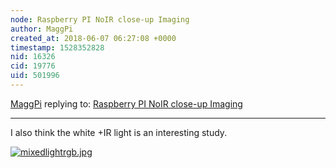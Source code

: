 ```yaml
---
node: Raspberry PI NoIR close-up Imaging 
author: MaggPi
created_at: 2018-06-07 06:27:08 +0000
timestamp: 1528352828
nid: 16326
cid: 19776
uid: 501996
---
```




[MaggPi](../profile/MaggPi) replying to: [Raspberry PI NoIR close-up Imaging ](../notes/MaggPi/05-11-2018/raspberry-pi-noir-close-up-imaging)

----

I also think the white +IR light is an interesting study.


[![mixedlightrgb.jpg](/i/25146)](/i/25146)

